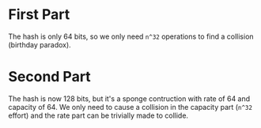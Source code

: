 First Part
==========

The hash is only 64 bits, so we only need `n^32` operations to find a collision (birthday paradox).

Second Part
===========

The hash is now 128 bits, but it's a sponge contruction with rate of 64 and capacity of 64.
We only need to cause a collision in the capacity part (`n^32` effort) and the rate part can
be trivially made to collide.
